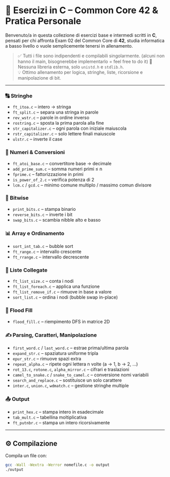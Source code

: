 # 🌊 Esercizi in C – Common Core 42 & Pratica Personale

Benvenuto/a in questa collezione di esercizi base e intermedi scritti in **C**, pensati per chi affronta Exam 02 del Common Core di **42**, studia informatica a basso livello o vuole semplicemente tenersi in allenamento.

> ✅ Tutti i file sono indipendenti e compilabili singolarmente. (alcuni non hanno il main, bisognerebbe implementarlo = feel free to do it)
> 🧠 Nessuna libreria esterna, solo `unistd.h` e `stdlib.h`.  
> 💡 Ottimo allenamento per logica, stringhe, liste, ricorsione e manipolazione di bit.

---

### 🔠 Stringhe
- `ft_itoa.c` – intero → stringa
- `ft_split.c` – separa una stringa in parole
- `rev_wstr.c` – parole in ordine inverso
- `rostring.c` – sposta la prima parola alla fine
- `str_capitalizer.c` – ogni parola con iniziale maiuscola
- `rstr_capitalizer.c` – solo lettere finali maiuscole
- `ulstr.c` – inverte il case

### 🧮 Numeri & Conversioni
- `ft_atoi_base.c` – convertitore base → decimale
- `add_prime_sum.c` – somma numeri primi ≤ n
- `fprime.c` – fattorizzazione in primi
- `is_power_of_2.c` – verifica potenza di 2
- `lcm.c` / `gcd.c` – minimo comune multiplo / massimo comun divisore

### 🧠 Bitwise
- `print_bits.c` – stampa binario
- `reverse_bits.c` – inverte i bit
- `swap_bits.c` – scambia nibble alto e basso

### 📊 Array e Ordinamento
- `sort_int_tab.c` – bubble sort
- `ft_range.c` – intervallo crescente
- `ft_rrange.c` – intervallo decrescente

### 🔗 Liste Collegate
- `ft_list_size.c` – conta i nodi
- `ft_list_foreach.c` – applica una funzione
- `ft_list_remove_if.c` – rimuove in base a valore
- `sort_list.c` – ordina i nodi (bubble swap in-place)

### 🧩 Flood Fill
- `flood_fill.c` – riempimento DFS in matrice 2D

### ✍️ Parsing, Caratteri, Manipolazione
- `first_word.c` / `last_word.c` – estrae prima/ultima parola
- `expand_str.c` – spaziatura uniforme tripla
- `epur_str.c` – rimuove spazi extra
- `repeat_alpha.c` – ripete ogni lettera n volte (a → 1, b → 2, ...)
- `rot_13.c`, `rotone.c`, `alpha_mirror.c` – cifrari e traslazioni
- `camel_to_snake.c` / `snake_to_camel.c` – conversione nomi variabili
- `search_and_replace.c` – sostituisce un solo carattere
- `inter.c`, `union.c`, `wdmatch.c` – gestione stringhe multiple

### 📤 Output
- `print_hex.c` – stampa intero in esadecimale
- `tab_mult.c` – tabellina moltiplicativa
- `ft_putnbr.c` – stampa un intero ricorsivamente

---

## ⚙️ Compilazione

Compila un file con:

```bash
gcc -Wall -Wextra -Werror nomefile.c -o output
./output
